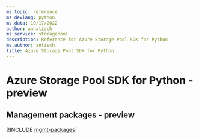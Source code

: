```yaml
---
ms.topic: reference
ms.devlang: python
ms.data: 10/17/2022
author: annatisch
ms.service: storagepool
description: Reference for Azure Storage Pool SDK for Python
ms.author: antisch
title: Azure Storage Pool SDK for Python
---
```

# Azure Storage Pool SDK for Python - preview

## Management packages - preview
[!INCLUDE [mgmt-packages](storage-pool-mgmt-index.md)]